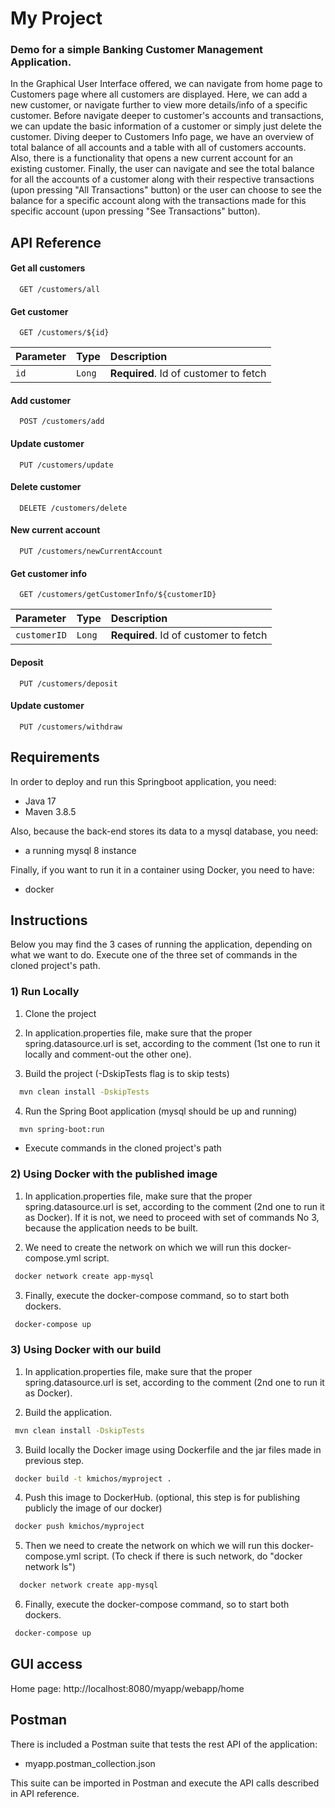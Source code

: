 
# My Project

### Demo for a simple Banking Customer Management Application. 

In the Graphical User Interface offered, we can navigate from home page to Customers page where all customers are displayed. Here, 
we can add a new customer, or navigate further to view more details/info of a specific customer. Before navigate deeper to customer's 
accounts and transactions, we can update the basic information of a customer or simply just delete the customer. Diving deeper to 
Customers Info page, we have an overview of total balance of all accounts and a table with all of customers accounts. Also, there is 
a functionality that opens a new current account for an existing customer. Finally, the user can navigate and see the total balance 
for all the accounts of a customer along with their respective transactions (upon pressing "All Transactions" button) or the user can 
choose to see the balance for a specific account along with the transactions made for this specific account (upon pressing "See 
Transactions" button).
## API Reference

#### Get all customers
```http
  GET /customers/all
```

#### Get customer
```http
  GET /customers/${id}
```
| Parameter | Type     | Description                       |
| :-------- | :------- | :-------------------------------- |
| `id`      | `Long` | **Required**. Id of customer to fetch |


#### Add customer
```http
  POST /customers/add
```

#### Update customer
```http
  PUT /customers/update
```

#### Delete customer
```http
  DELETE /customers/delete
```

#### New current account
```http
  PUT /customers/newCurrentAccount
```

#### Get customer info
```http
  GET /customers/getCustomerInfo/${customerID}
```
| Parameter | Type     | Description                       |
| :-------- | :------- | :-------------------------------- |
| `customerID`      | `Long` | **Required**. Id of customer to fetch |

#### Deposit
```http
  PUT /customers/deposit
```

#### Update customer
```http
  PUT /customers/withdraw
```






## Requirements

In order to deploy and run this Springboot application, you need:
- Java 17 
- Maven 3.8.5

Also, because the back-end stores its data to a mysql database, you need:
- a running mysql 8 instance

Finally, if you want to run it in a container using Docker, you need to have:
- docker
## Instructions

Below you may find the 3 cases of running the application, depending on what we want to do. Execute one of the three set of commands in the cloned project's path.
### 1) Run Locally

1. Clone the project

2. In application.properties file, make sure that the proper spring.datasource.url is set, according to the comment (1st one to run it locally and comment-out the other one).

3. Build the project (-DskipTests flag is to skip tests)

```bash
  mvn clean install -DskipTests
```

4. Run the Spring Boot application (mysql should be up and running)

```bash
  mvn spring-boot:run
```
* Execute commands in the cloned project's path


### 2) Using Docker with the published image

1. In application.properties file, make sure that the proper spring.datasource.url is set, according to the comment (2nd one to run it as Docker). If it is not, we need to proceed with set of commands No 3, because the application needs to be built.

2. We need to create the network on which we will run this docker-compose.yml script.

```bash
 docker network create app-mysql
```

3. Finally, execute the docker-compose command, so to start both dockers.
```bash
 docker-compose up
```
### 3) Using Docker with our build

1. In application.properties file, make sure that the proper spring.datasource.url is set, according to the comment (2nd one to run it as Docker). 

2. Build the application.
```bash
 mvn clean install -DskipTests
```

3. Build locally the Docker image using Dockerfile and the jar files made in previous step.
```bash
 docker build -t kmichos/myproject .
```

4. Push this image to DockerHub. (optional, this step is for publishing publicly the image of our docker)
```bash
 docker push kmichos/myproject
```

5. Then we need to create the network on which we will run this docker-compose.yml script. (To check if there is such network, do "docker network ls")
```bash
  docker network create app-mysql
```

6. Finally, execute the docker-compose command, so to start both dockers.
```bash
 docker-compose up
```
## GUI access

Home page: http://localhost:8080/myapp/webapp/home

## Postman

There is included a Postman suite that tests the rest API of the application: 
- myapp.postman_collection.json

This suite can be imported in Postman and execute the API calls described in API reference.